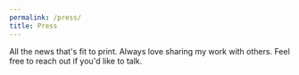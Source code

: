```yaml
---
permalink: /press/
title: Press
---
```


All the news that's fit to print.
Always love sharing my work with others. Feel free to reach out if you'd like to talk.

